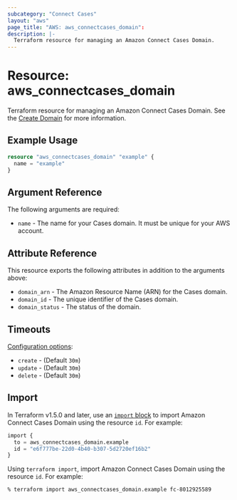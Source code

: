 ```yaml
---
subcategory: "Connect Cases"
layout: "aws"
page_title: "AWS: aws_connectcases_domain":
description: |-
  Terraform resource for managing an Amazon Connect Cases Domain.
---
```


# Resource: aws_connectcases_domain

Terraform resource for managing an Amazon Connect Cases Domain.
See the [Create Domain](https://docs.aws.amazon.com/cases/latest/APIReference/API_CreateDomain.html) for more information.

## Example Usage

```terraform
resource "aws_connectcases_domain" "example" {
  name = "example"
}
```

## Argument Reference

The following arguments are required:

* `name` - The name for your Cases domain. It must be unique for your AWS account.

## Attribute Reference

This resource exports the following attributes in addition to the arguments above:

* `domain_arn` - The Amazon Resource Name (ARN) for the Cases domain.
* `domain_id` - The unique identifier of the Cases domain.
* `domain_status` - The status of the domain.

## Timeouts

[Configuration options](https://developer.hashicorp.com/terraform/language/resources/syntax#operation-timeouts):

* `create` - (Default `30m`)
* `update` - (Default `30m`)
* `delete` - (Default `30m`)

## Import

In Terraform v1.5.0 and later, use an [`import` block](https://developer.hashicorp.com/terraform/language/import) to import Amazon Connect Cases Domain using the resource `id`. For example:

```terraform
import {
  to = aws_connectcases_domain.example
  id = "e6f777be-22d0-4b40-b307-5d2720ef16b2"
}
```

Using `terraform import`, import Amazon Connect Cases Domain using the resource `id`. For example:

```console
% terraform import aws_connectcases_domain.example fc-8012925589
```
